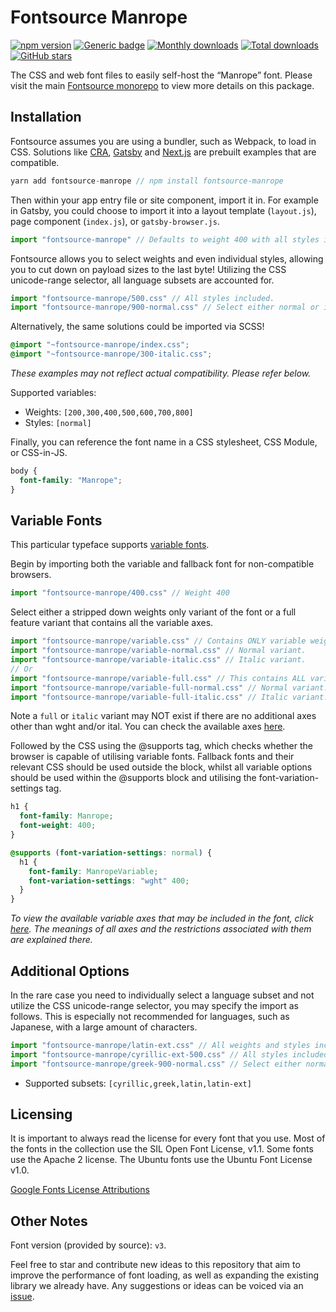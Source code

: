 # Fontsource Manrope

[![npm version](https://badge.fury.io/js/fontsource-manrope.svg)](https://www.npmjs.com/package/fontsource-manrope) [![Generic badge](https://img.shields.io/badge/fontsource-passing-brightgreen)](https://github.com/fontsource/fontsource) [![Monthly downloads](https://badgen.net/npm/dm/fontsource-manrope)](https://github.com/fontsource/fontsource) [![Total downloads](https://badgen.net/npm/dt/fontsource-manrope)](https://github.com/fontsource/fontsource) [![GitHub stars](https://img.shields.io/github/stars/DecliningLotus/fontsource.svg?style=social&label=Star)](https://github.com/fontsource/fontsource/stargazers)

The CSS and web font files to easily self-host the “Manrope” font. Please visit the main [Fontsource monorepo](https://github.com/fontsource/fontsource) to view more details on this package.

## Installation

Fontsource assumes you are using a bundler, such as Webpack, to load in CSS. Solutions like [CRA](https://create-react-app.dev/), [Gatsby](https://www.gatsbyjs.org/) and [Next.js](https://nextjs.org/) are prebuilt examples that are compatible.

```javascript
yarn add fontsource-manrope // npm install fontsource-manrope
```

Then within your app entry file or site component, import it in. For example in Gatsby, you could choose to import it into a layout template (`layout.js`), page component (`index.js`), or `gatsby-browser.js`.

```javascript
import "fontsource-manrope" // Defaults to weight 400 with all styles included.
```

Fontsource allows you to select weights and even individual styles, allowing you to cut down on payload sizes to the last byte! Utilizing the CSS unicode-range selector, all language subsets are accounted for.

```javascript
import "fontsource-manrope/500.css" // All styles included.
import "fontsource-manrope/900-normal.css" // Select either normal or italic.
```

Alternatively, the same solutions could be imported via SCSS!

```scss
@import "~fontsource-manrope/index.css";
@import "~fontsource-manrope/300-italic.css";
```

_These examples may not reflect actual compatibility. Please refer below._

Supported variables:

- Weights: `[200,300,400,500,600,700,800]`
- Styles: `[normal]`

Finally, you can reference the font name in a CSS stylesheet, CSS Module, or CSS-in-JS.

```css
body {
  font-family: "Manrope";
}
```

## Variable Fonts

This particular typeface supports [variable fonts](https://developer.mozilla.org/en-US/docs/Web/CSS/CSS_Fonts/Variable_Fonts_Guide).

Begin by importing both the variable and fallback font for non-compatible browsers.

```js
import "fontsource-manrope/400.css" // Weight 400
```

Select either a stripped down weights only variant of the font or a full feature variant that contains all the variable axes.

```js
import "fontsource-manrope/variable.css" // Contains ONLY variable weights and no other axes. Both normal and italic.
import "fontsource-manrope/variable-normal.css" // Normal variant.
import "fontsource-manrope/variable-italic.css" // Italic variant.
// Or
import "fontsource-manrope/variable-full.css" // This contains ALL variable axes. Font files are larger. Both normal and italic.
import "fontsource-manrope/variable-full-normal.css" // Normal variant.
import "fontsource-manrope/variable-full-italic.css" // Italic variant.
```

Note a `full` or `italic` variant may NOT exist if there are no additional axes other than wght and/or ital. You can check the available axes [here](https://fonts.google.com/variablefonts).

Followed by the CSS using the @supports tag, which checks whether the browser is capable of utilising variable fonts. Fallback fonts and their relevant CSS should be used outside the block, whilst all variable options should be used within the @supports block and utilising the font-variation-settings tag.

```css
h1 {
  font-family: Manrope;
  font-weight: 400;
}

@supports (font-variation-settings: normal) {
  h1 {
    font-family: ManropeVariable;
    font-variation-settings: "wght" 400;
  }
}
```

_To view the available variable axes that may be included in the font, click [here](https://fonts.google.com/variablefonts). The meanings of all axes and the restrictions associated with them are explained there._

## Additional Options

In the rare case you need to individually select a language subset and not utilize the CSS unicode-range selector, you may specify the import as follows. This is especially not recommended for languages, such as Japanese, with a large amount of characters.

```javascript
import "fontsource-manrope/latin-ext.css" // All weights and styles included.
import "fontsource-manrope/cyrillic-ext-500.css" // All styles included.
import "fontsource-manrope/greek-900-normal.css" // Select either normal or italic.
```

- Supported subsets: `[cyrillic,greek,latin,latin-ext]`

## Licensing

It is important to always read the license for every font that you use.
Most of the fonts in the collection use the SIL Open Font License, v1.1. Some fonts use the Apache 2 license. The Ubuntu fonts use the Ubuntu Font License v1.0.

[Google Fonts License Attributions](https://fonts.google.com/attribution)

## Other Notes

Font version (provided by source): `v3`.

Feel free to star and contribute new ideas to this repository that aim to improve the performance of font loading, as well as expanding the existing library we already have. Any suggestions or ideas can be voiced via an [issue](https://github.com/fontsource/fontsource/issues).
